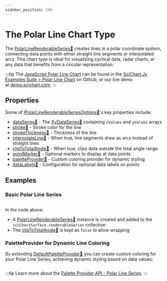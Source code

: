 ```yaml
---
sidebar_position: 100
---
```


# The Polar Line Chart Type

The [PolarLineRenderableSeries:blue_book:](https://www.scichart.com/documentation/js/v4/typedoc/classes/polarlinerenderableseries.html) creates lines in a polar coordinate system, connecting data points with either straight line segments or interpolated arcs. This chart type is ideal for visualizing cyclical data, radar charts, or any data that benefits from a circular representation.

:::tip
The [JavaScript Polar Line Chart](http://stagingdemo2.scichart.com/demo/javascript/polar-line-chart) can be found in the [SciChart.Js Examples Suite > Polar Line Chart](https://github.com/ABTSoftware/SciChart.JS.Examples/blob/release_v4.0/Examples/src/components/Examples/Charts2D/PolarCharts/PolarLineChart) on Github, or our live demo at [demo.scichart.com](http://stagingdemo2.scichart.com/demo/react/polar-line-chart).
:::


<ChartFromSciChartDemo 
    src="http://stagingdemo2.scichart.com/demo/iframe/polar-line-chart"
    title="Polar Line Series Chart"
/>

## Properties

Some of [IPolarLineRenderableSeriesOptions:blue_book:](https://www.scichart.com/documentation/js/v4/typedoc/interfaces/ipolarlinerenderableseriesoptions.html)'s key properties include:

- [dataSeries:blue_book:](https://www.scichart.com/documentation/js/v4/typedoc/interfaces/ipolarlinerenderableseriesoptions.html#dataseries) - The [XyDataSeries:blue_book:](https://www.scichart.com/documentation/js/v4/typedoc/classes/xydataseries.html) containing `xValues` and `yValues` arrays
- [stroke:blue_book:](https://www.scichart.com/documentation/js/v4/typedoc/interfaces/ipolarlinerenderableseriesoptions.html#stroke) - Stroke color for the line
- [strokeThickness:blue_book:](https://www.scichart.com/documentation/js/v4/typedoc/interfaces/ipolarlinerenderableseriesoptions.html#strokethickness) - Thickness of the line
- [interpolateLine:blue_book:](https://www.scichart.com/documentation/js/v4/typedoc/interfaces/ipolarlinerenderableseriesoptions.html#interpolateline) - When true, line segments draw as arcs instead of straight lines
- [clipToTotalAngle:blue_book:](https://www.scichart.com/documentation/js/v4/typedoc/interfaces/ipolarlinerenderableseriesoptions.html#cliptototalangle) - When true, clips data outside the total angle range
- [pointMarker:blue_book:](https://www.scichart.com/documentation/js/v4/typedoc/interfaces/ipolarlinerenderableseriesoptions.html#pointmarker) - Optional markers to display at data points
- [paletteProvider:blue_book:](https://www.scichart.com/documentation/js/v4/typedoc/interfaces/ipolarlinerenderableseriesoptions.html#paletteprovider) - Custom coloring provider for dynamic styling
- [dataLabels:blue_book:](https://www.scichart.com/documentation/js/v4/typedoc/interfaces/ipolarlinerenderableseriesoptions.html#datalabels) - Configuration for optional data labels on points

## Examples

### Basic Polar Line Series

```ts showLineNumbers {35} file=./Basic/demo.ts start=region_A_start end=region_A_end
```

<LiveDocSnippet name="./Basic/demo" />

In the code above:

- A [PolarLineRenderableSeries:blue_book:](https://www.scichart.com/documentation/js/v4/typedoc/classes/polarlinerenderableseries.html) instance is created and added to the `sciChartSurface.renderableSeries` collection
- The [clipToTotalAngle:blue_book:](https://www.scichart.com/documentation/js/v4/typedoc/classes/polarlinerenderableseries.html#cliptototalangle) is kept as `false` to allow wrapping

### PaletteProvider for Dynamic Line Coloring

By extending [DefaultPaletteProvider:blue_book:](https://www.scichart.com/documentation/js/v4/typedoc/classes/defaultpaletteprovider.html) you can create custom coloring for your Polar Line Series, achieving dynamic styling based on data values:

```ts showLineNumbers {38-54,64-67} file=./PaletteProvider/demo.ts start=region_A_start end=region_A_end
```

<LiveDocSnippet name="./PaletteProvider/demo" />

:::tip
Learn more about the [Palette Provider API - Polar Line Series](/docs/2d-charts/chart-types/palette-provider-api/polar-line-renderable-series).
:::